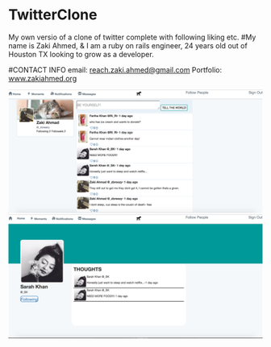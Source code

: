 # TwitterClone
My own versio of a clone of twitter complete with following liking etc.
#My name is Zaki Ahmed,
& I am a ruby on rails engineer, 24 years old out of Houston TX looking to grow as a developer.

#CONTACT INFO
email: reach.zaki.ahmed@gmail.com
Portfolio: www.zakiahmed.org

![alt text](app/assets/images/TSC1.png "Home Page")
![alt text](app/assets/images/TSC2.png "Home Page")
